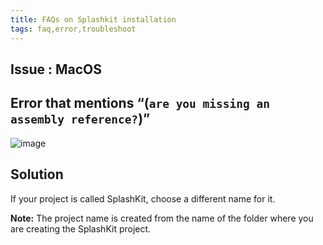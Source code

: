 ```yaml
---
title: FAQs on Splashkit installation
tags: faq,error,troubleshoot
---
```


## Issue : MacOS

## Error that mentions “(`are you missing an assembly reference?`)”

![image](https://i.imgur.com/IE0qHXu.png)

## Solution

If your project is called SplashKit, choose a different name for it.

**Note:** The project name is created from the name of the folder where you are creating the
SplashKit project.
